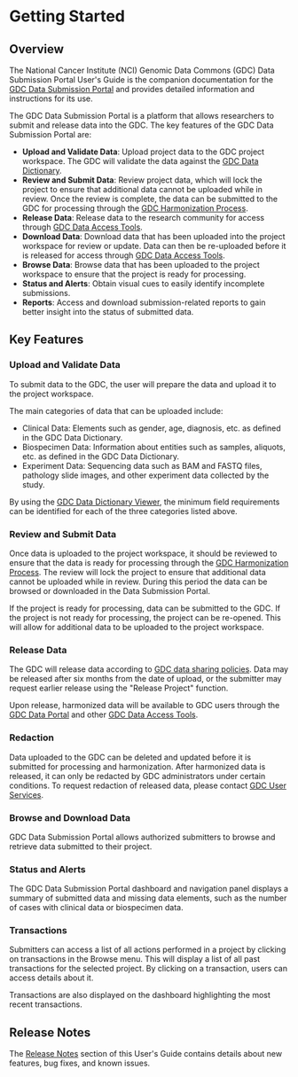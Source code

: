 # Getting Started

## Overview

The National Cancer Institute (NCI) Genomic Data Commons (GDC) Data Submission Portal User's Guide is the companion documentation for the [GDC Data Submission Portal](https://gdc.nci.nih.gov/submit-data/gdc-data-submission-portal) and provides detailed information and instructions for its use.

The GDC Data Submission Portal is a platform that allows researchers to submit and release data into the GDC. The key features of the GDC Data Submission Portal are:

* __Upload and Validate Data__: Upload project data to the GDC project workspace. The GDC will validate the data against the [GDC Data Dictionary](https://gdc-docs.nci.nih.gov/Data_Dictionary/).
* __Review and Submit Data__: Review project data, which will lock the project to ensure that additional data cannot be uploaded while in review. Once the review is complete, the data can be submitted to the GDC for processing through the [GDC Harmonization Process](https://gdc.nci.nih.gov/submit-data/gdc-data-harmonization).
* __Release Data__: Release data to the research community for access through [GDC Data Access Tools](https://gdc.nci.nih.gov/access-data/data-access-processes-and-tools).
* __Download Data__: Download data that has been uploaded into the project workspace for review or update. Data can then be re-uploaded before it is released for access through [GDC Data Access Tools](https://gdc.nci.nih.gov/access-data/data-access-processes-and-tools).
* __Browse Data__: Browse data that has been uploaded to the project workspace to ensure that the project is ready for processing.
* __Status and Alerts__: Obtain visual cues to easily identify incomplete submissions.
* __Reports__: Access and download submission-related reports to gain better insight into the status of submitted data.

## Key Features

### Upload and Validate Data
To submit data to the GDC, the user will prepare the data and upload it to the project workspace.

The main categories of data that can be uploaded include:

* Clinical Data: Elements such as gender, age, diagnosis, etc. as defined in the GDC Data Dictionary.
* Biospecimen Data: Information about entities such as samples, aliquots, etc. as defined in the GDC Data Dictionary.
* Experiment Data: Sequencing data such as BAM and FASTQ files, pathology slide images, and other experiment data collected by the study.

By using the [GDC Data Dictionary Viewer](../../Data_Dictionary/viewer.md), the minimum field requirements can be identified for each of the three categories listed above.

### Review and Submit Data

Once data is uploaded to the project workspace, it should be reviewed to ensure that the data is ready for processing through the [GDC Harmonization Process](https://gdc.nci.nih.gov/submit-data/gdc-data-harmonization). The review will lock the project to ensure that additional data cannot be uploaded while in review. During this period the data can be browsed or downloaded in the Data Submission Portal.

If the project is ready for processing, data can be submitted to the GDC. If the project is not ready for processing, the project can be re-opened. This will allow for additional data to be uploaded to the project workspace.

### Release Data

The GDC will release data according to [GDC data sharing policies](https://gdc.cancer.gov/submit-data/data-submission-policies). Data may be released after six months from the date of upload, or the submitter may request earlier release using the "Release Project" function.

Upon release, harmonized data will be available to GDC users through the [GDC Data Portal](https://gdc-portal.nci.nih.gov/) and other [GDC Data Access Tools](https://gdc.nci.nih.gov/access-data/data-access-processes-and-tools).


### Redaction

Data uploaded to the GDC can be deleted and updated before it is submitted for processing and harmonization. After harmonized data is released, it can only be redacted by GDC administrators under certain conditions. To request redaction of released data, please contact [GDC User Services](https://gdc.nci.nih.gov/support#gdc-help-desk).

### Browse and Download Data

GDC Data Submission Portal allows authorized submitters to browse and retrieve data submitted to their project.

### Status and Alerts

The GDC Data Submission Portal dashboard and navigation panel displays a summary of submitted data and missing data elements, such as the number of cases with clinical data or biospecimen data.

### Transactions

Submitters can access a list of all actions performed in a project by clicking on transactions in the Browse menu. This will display a list of all past transactions for the selected project. By clicking on a transaction, users can access details about it.

Transactions are also displayed on the dashboard highlighting the most recent transactions.

## Release Notes

The [Release Notes](../../Data_Submission_Portal/Release_Notes/Data_Submission_Portal_Release_Notes.md) section of this User's Guide contains details about new features, bug fixes, and known issues.
